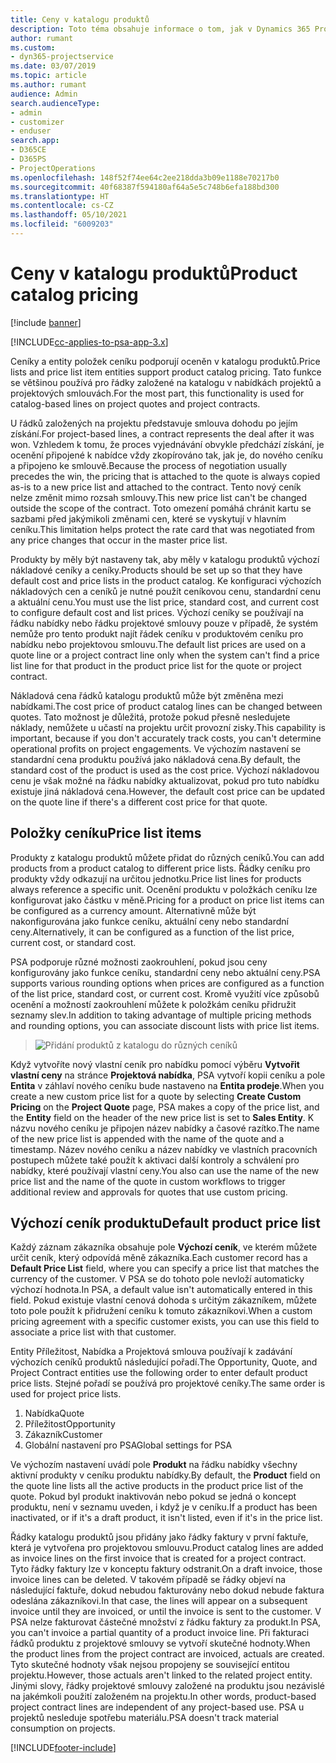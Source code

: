 ```yaml
---
title: Ceny v katalogu produktů
description: Toto téma obsahuje informace o tom, jak v Dynamics 365 Project Service Automation (PSA) fungují ceny v katalogu produktů.
author: rumant
ms.custom:
- dyn365-projectservice
ms.date: 03/07/2019
ms.topic: article
ms.author: rumant
audience: Admin
search.audienceType:
- admin
- customizer
- enduser
search.app:
- D365CE
- D365PS
- ProjectOperations
ms.openlocfilehash: 148f52f74ee64c2ee218dda3b09e1188e70217b0
ms.sourcegitcommit: 40f68387f594180af64a5e5c748b6efa188bd300
ms.translationtype: HT
ms.contentlocale: cs-CZ
ms.lasthandoff: 05/10/2021
ms.locfileid: "6009203"
---
```

# <a name="product-catalog-pricing"></a><span data-ttu-id="bc205-103">Ceny v katalogu produktů</span><span class="sxs-lookup"><span data-stu-id="bc205-103">Product catalog pricing</span></span> 

[!include [banner](../includes/psa-now-project-operations.md)]

[!INCLUDE[cc-applies-to-psa-app-3.x](../includes/cc-applies-to-psa-app-3x.md)]


<span data-ttu-id="bc205-104">Ceníky a entity položek ceníku podporují oceněn v katalogu produktů.</span><span class="sxs-lookup"><span data-stu-id="bc205-104">Price lists and price list item entities support product catalog pricing.</span></span> <span data-ttu-id="bc205-105">Tato funkce se většinou používá pro řádky založené na katalogu v nabídkách projektů a projektových smlouvách.</span><span class="sxs-lookup"><span data-stu-id="bc205-105">For the most part, this functionality is used for catalog-based lines on project quotes and project contracts.</span></span>

<span data-ttu-id="bc205-106">U řádků založených na projektu představuje smlouva dohodu po jejím získání.</span><span class="sxs-lookup"><span data-stu-id="bc205-106">For project-based lines, a contract represents the deal after it was won.</span></span> <span data-ttu-id="bc205-107">Vzhledem k tomu, že proces vyjednávání obvykle předchází získání, je ocenění připojené k nabídce vždy zkopírováno tak, jak je, do nového ceníku a připojeno ke smlouvě.</span><span class="sxs-lookup"><span data-stu-id="bc205-107">Because the process of negotiation usually precedes the win, the pricing that is attached to the quote is always copied as-is to a new price list and attached to the contract.</span></span> <span data-ttu-id="bc205-108">Tento nový ceník nelze změnit mimo rozsah smlouvy.</span><span class="sxs-lookup"><span data-stu-id="bc205-108">This new price list can't be changed outside the scope of the contract.</span></span> <span data-ttu-id="bc205-109">Toto omezení pomáhá chránit kartu se sazbami před jakýmikoli změnami cen, které se vyskytují v hlavním ceníku.</span><span class="sxs-lookup"><span data-stu-id="bc205-109">This limitation helps protect the rate card that was negotiated from any price changes that occur in the master price list.</span></span>

<span data-ttu-id="bc205-110">Produkty by měly být nastaveny tak, aby měly v katalogu produktů výchozí nákladové ceníky a ceníky.</span><span class="sxs-lookup"><span data-stu-id="bc205-110">Products should be set up so that they have default cost and price lists in the product catalog.</span></span> <span data-ttu-id="bc205-111">Ke konfiguraci výchozích nákladových cen a ceníků je nutné použít ceníkovou cenu, standardní cenu a aktuální cenu.</span><span class="sxs-lookup"><span data-stu-id="bc205-111">You must use the list price, standard cost, and current cost to configure default cost and list prices.</span></span> <span data-ttu-id="bc205-112">Výchozí ceníky se používají na řádku nabídky nebo řádku projektové smlouvy pouze v případě, že systém nemůže pro tento produkt najít řádek ceníku v produktovém ceníku pro nabídku nebo projektovou smlouvu.</span><span class="sxs-lookup"><span data-stu-id="bc205-112">The default list prices are used on a quote line or a project contract line only when the system can't find a price list line for that product in the product price list for the quote or project contract.</span></span>

<span data-ttu-id="bc205-113">Nákladová cena řádků katalogu produktů může být změněna mezi nabídkami.</span><span class="sxs-lookup"><span data-stu-id="bc205-113">The cost price of product catalog lines can be changed between quotes.</span></span> <span data-ttu-id="bc205-114">Tato možnost je důležitá, protože pokud přesně nesledujete náklady, nemůžete u učastí na projektu určit provozní zisky.</span><span class="sxs-lookup"><span data-stu-id="bc205-114">This capability is important, because if you don't accurately track costs, you can't determine operational profits on project engagements.</span></span> <span data-ttu-id="bc205-115">Ve výchozím nastavení se standardní cena produktu používá jako nákladová cena.</span><span class="sxs-lookup"><span data-stu-id="bc205-115">By default, the standard cost of the product is used as the cost price.</span></span> <span data-ttu-id="bc205-116">Výchozí nákladovou cenu je však možné na řádku nabídky aktualizovat, pokud pro tuto nabídku existuje jiná nákladová cena.</span><span class="sxs-lookup"><span data-stu-id="bc205-116">However, the default cost price can be updated on the quote line if there's a different cost price for that quote.</span></span>

## <a name="price-list-items"></a><span data-ttu-id="bc205-117">Položky ceníku</span><span class="sxs-lookup"><span data-stu-id="bc205-117">Price list items</span></span>

<span data-ttu-id="bc205-118">Produkty z katalogu produktů můžete přidat do různých ceníků.</span><span class="sxs-lookup"><span data-stu-id="bc205-118">You can add products from a product catalog to different price lists.</span></span> <span data-ttu-id="bc205-119">Řádky ceníku pro produkty vždy odkazují na určitou jednotku.</span><span class="sxs-lookup"><span data-stu-id="bc205-119">Price list lines for products always reference a specific unit.</span></span> <span data-ttu-id="bc205-120">Ocenění produktu v položkách ceníku lze konfigurovat jako částku v měně.</span><span class="sxs-lookup"><span data-stu-id="bc205-120">Pricing for a product on price list items can be configured as a currency amount.</span></span> <span data-ttu-id="bc205-121">Alternativně může být nakonfigurována jako funkce ceníku, aktuální ceny nebo standardní ceny.</span><span class="sxs-lookup"><span data-stu-id="bc205-121">Alternatively, it can be configured as a function of the list price, current cost, or standard cost.</span></span>

<span data-ttu-id="bc205-122">PSA podporuje různé možnosti zaokrouhlení, pokud jsou ceny konfigurovány jako funkce ceníku, standardní ceny nebo aktuální ceny.</span><span class="sxs-lookup"><span data-stu-id="bc205-122">PSA supports various rounding options when prices are configured as a function of the list price, standard cost, or current cost.</span></span> <span data-ttu-id="bc205-123">Kromě využití více způsobů ocenění a možností zaokrouhlení můžete k položkám ceníku přidružit seznamy slev.</span><span class="sxs-lookup"><span data-stu-id="bc205-123">In addition to taking advantage of multiple pricing methods and rounding options, you can associate discount lists with price list items.</span></span> 

> ![Přidání produktů z katalogu do různých ceníků](media/basic-guide-16.png)

<span data-ttu-id="bc205-125">Když vytvoříte nový vlastní ceník pro nabídku pomocí výběru **Vytvořit vlastní ceny** na stránce **Projektová nabídka**, PSA vytvoří kopii ceníku a pole **Entita** v záhlaví nového ceníku bude nastaveno na **Entita prodeje**.</span><span class="sxs-lookup"><span data-stu-id="bc205-125">When you create a new custom price list for a quote by selecting **Create Custom Pricing** on the **Project Quote** page, PSA makes a copy of the price list, and the **Entity** field on the header of the new price list is set to **Sales Entity**.</span></span> <span data-ttu-id="bc205-126">K názvu nového ceníku je připojen název nabídky a časové razítko.</span><span class="sxs-lookup"><span data-stu-id="bc205-126">The name of the new price list is appended with the name of the quote and a timestamp.</span></span> <span data-ttu-id="bc205-127">Název nového ceníku a název nabídky ve vlastních pracovních postupech můžete také použít k aktivaci další kontroly a schválení pro nabídky, které používají vlastní ceny.</span><span class="sxs-lookup"><span data-stu-id="bc205-127">You also can use the name of the new price list and the name of the quote in custom workflows to trigger additional review and approvals for quotes that use custom pricing.</span></span>

 
## <a name="default-product-price-list"></a><span data-ttu-id="bc205-128">Výchozí ceník produktu</span><span class="sxs-lookup"><span data-stu-id="bc205-128">Default product price list</span></span>
<span data-ttu-id="bc205-129">Každý záznam zákazníka obsahuje pole **Výchozí ceník**, ve kterém můžete určit ceník, který odpovídá měně zákazníka.</span><span class="sxs-lookup"><span data-stu-id="bc205-129">Each customer record has a **Default Price List** field, where you can specify a price list that matches the currency of the customer.</span></span> <span data-ttu-id="bc205-130">V PSA se do tohoto pole nevloží automaticky výchozí hodnota.</span><span class="sxs-lookup"><span data-stu-id="bc205-130">In PSA, a default value isn't automatically entered in this field.</span></span> <span data-ttu-id="bc205-131">Pokud existuje vlastní cenová dohoda s určitým zákazníkem, můžete toto pole použít k přidružení ceníku k tomuto zákazníkovi.</span><span class="sxs-lookup"><span data-stu-id="bc205-131">When a custom pricing agreement with a specific customer exists, you can use this field to associate a price list with that customer.</span></span>

<span data-ttu-id="bc205-132">Entity Příležitost, Nabídka a Projektová smlouva používají k zadávání výchozích ceníků produktů následující pořadí.</span><span class="sxs-lookup"><span data-stu-id="bc205-132">The Opportunity, Quote, and Project Contract entities use the following order to enter default product price lists.</span></span> <span data-ttu-id="bc205-133">Stejné pořadí se používá pro projektové ceníky.</span><span class="sxs-lookup"><span data-stu-id="bc205-133">The same order is used for project price lists.</span></span>

1.  <span data-ttu-id="bc205-134">Nabídka</span><span class="sxs-lookup"><span data-stu-id="bc205-134">Quote</span></span>
2.  <span data-ttu-id="bc205-135">Příležitost</span><span class="sxs-lookup"><span data-stu-id="bc205-135">Opportunity</span></span>
3.  <span data-ttu-id="bc205-136">Zákazník</span><span class="sxs-lookup"><span data-stu-id="bc205-136">Customer</span></span>
4.  <span data-ttu-id="bc205-137">Globální nastavení pro PSA</span><span class="sxs-lookup"><span data-stu-id="bc205-137">Global settings for PSA</span></span>

<span data-ttu-id="bc205-138">Ve výchozím nastavení uvádí pole **Produkt** na řádku nabídky všechny aktivní produkty v ceníku produktu nabídky.</span><span class="sxs-lookup"><span data-stu-id="bc205-138">By default, the **Product** field on the quote line lists all the active products in the product price list of the quote.</span></span> <span data-ttu-id="bc205-139">Pokud byl produkt inaktivován nebo pokud se jedná o koncept produktu, není v seznamu uveden, i když je v ceníku.</span><span class="sxs-lookup"><span data-stu-id="bc205-139">If a product has been inactivated, or if it's a draft product, it isn't listed, even if it's in the price list.</span></span> 

<span data-ttu-id="bc205-140">Řádky katalogu produktů jsou přidány jako řádky faktury v první faktuře, která je vytvořena pro projektovou smlouvu.</span><span class="sxs-lookup"><span data-stu-id="bc205-140">Product catalog lines are added as invoice lines on the first invoice that is created for a project contract.</span></span> <span data-ttu-id="bc205-141">Tyto řádky faktury lze v konceptu faktury odstranit.</span><span class="sxs-lookup"><span data-stu-id="bc205-141">On a draft invoice, those invoice lines can be deleted.</span></span> <span data-ttu-id="bc205-142">V takovém případě se řádky objeví na následující faktuře, dokud nebudou fakturovány nebo dokud nebude faktura odeslána zákazníkovi.</span><span class="sxs-lookup"><span data-stu-id="bc205-142">In that case, the lines will appear on a subsequent invoice until they are invoiced, or until the invoice is sent to the customer.</span></span> <span data-ttu-id="bc205-143">V PSA nelze fakturovat částečné množství z řádku faktury za produkt.</span><span class="sxs-lookup"><span data-stu-id="bc205-143">In PSA, you can't invoice a partial quantity of a product invoice line.</span></span> <span data-ttu-id="bc205-144">Při fakturaci řádků produktu z projektové smlouvy se vytvoří skutečné hodnoty.</span><span class="sxs-lookup"><span data-stu-id="bc205-144">When the product lines from the project contract are invoiced, actuals are created.</span></span> <span data-ttu-id="bc205-145">Tyto skutečné hodnoty však nejsou propojeny se související entitou projektu.</span><span class="sxs-lookup"><span data-stu-id="bc205-145">However, those actuals aren't linked to the related project entity.</span></span> <span data-ttu-id="bc205-146">Jinými slovy, řádky projektové smlouvy založené na produktu jsou nezávislé na jakémkoli použití založeném na projektu.</span><span class="sxs-lookup"><span data-stu-id="bc205-146">In other words, product-based project contract lines are independent of any project-based use.</span></span> <span data-ttu-id="bc205-147">PSA u projektů nesleduje spotřebu materiálu.</span><span class="sxs-lookup"><span data-stu-id="bc205-147">PSA doesn't track material consumption on projects.</span></span>


[!INCLUDE[footer-include](../includes/footer-banner.md)]